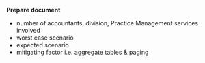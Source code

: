 **Prepare document**
- number of accountants, division, Practice Management services involved
- worst case scenario
- expected scenario
- mitigating factor i.e. aggregate tables & paging

